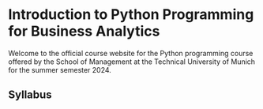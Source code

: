 # Introduction to Python Programming for Business Analytics
Welcome to the official course website for the Python programming course offered by the School of Management at the Technical University of Munich for the summer semester 2024.

## Syllabus
